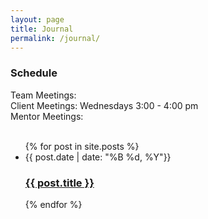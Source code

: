 ```yaml
---
layout: page
title: Journal
permalink: /journal/
---
```

<h3>Schedule</h3>
Team Meetings: <br>
Client Meetings: Wednesdays 3:00 - 4:00 pm <br>
Mentor Meetings: <br>
<br>

<ul class="post-list">
  {% for post in site.posts %}
    <li>
      <span class="post-meta">{{ post.date | date: "%B %d, %Y"}}</span>
      <h3>
        <a href="{{site.baseurl}}{{ post.url }}">{{ post.title }}</a>
      </h3>
    </li>
  {% endfor %}
</ul>
